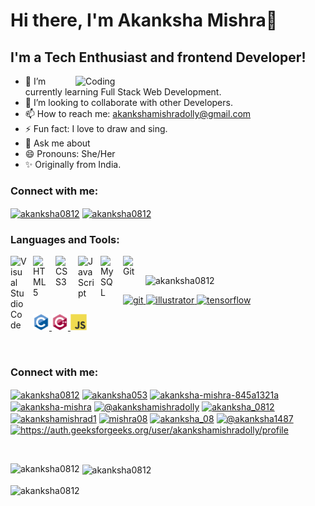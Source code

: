# Hi there, I'm Akanksha Mishra👋
## I'm a Tech Enthusiast and frontend Developer!

<img align="right" alt="Coding" width="400" src="https://cdn.dribbble.com/users/1162077/screenshots/3848914/programmer.gif">

- 🌱 I’m currently learning Full Stack Web Development.
- 👯 I’m looking to collaborate with other Developers.
- 📫 How to reach me: akankshamishradolly@gmail.com
- ⚡ Fun fact: I love to draw and sing.
- 💬 Ask me about 
- 😄 Pronouns: She/Her
- ✨ Originally from India.

<h3 align="left">Connect with me:</h3>
<p align="left">
<a href="https://twitter.com/Akanksha053" target="blank"><img align="center" src="https://cdn.jsdelivr.net/npm/simple-icons@3.0.1/icons/twitter.svg" alt="akanksha0812" height="30" width="40" /></a>
<a href="https://www.linkedin.com/in/akanksha-mishra-845a1321a/" target="blank"><img align="center" src="https://cdn.jsdelivr.net/npm/simple-icons@3.0.1/icons/linkedin.svg" alt="akanksha0812" height="30" width="40" /></a>
</p>

### Languages and Tools:

<img align="left" alt="Visual Studio Code" width="26px" src="https://cdn.jsdelivr.net/gh/devicons/devicon/icons/vscode/vscode-original.svg" style="padding-right:10px;"/>
<img align="left" alt="HTML5" width="26px" src="https://cdn.jsdelivr.net/gh/devicons/devicon/icons/html5/html5-original.svg" style="padding-right:10px;" />
<img align="left" alt="CSS3" width="26px" src="https://cdn.jsdelivr.net/gh/devicons/devicon/icons/css3/css3-original.svg" style="padding-right:10px;" />
<img align="left" alt="JavaScript" width="26px" src="https://cdn.jsdelivr.net/gh/devicons/devicon/icons/javascript/javascript-original.svg" style="padding-right:10px;"/>
<img align="left" alt="MySQL" width="26px" src="https://cdn.jsdelivr.net/gh/devicons/devicon/icons/mysql/mysql-original.svg" style="padding-right:10px;" />
<img align="left" alt="Git" width="26px" src="https://cdn.jsdelivr.net/gh/devicons/devicon/icons/git/git-original.svg" style="padding-right:10px;" />
<br />
<p align="left"> <img src="https://komarev.com/ghpvc/?username=akanksha0812&label=Profile%20views&color=0e75b6&style=flat" alt="akanksha0812" /> </p>
<p align="left"> <a href="https://git-scm.com/" target="_blank" rel="noreferrer"> <img src="https://www.vectorlogo.zone/logos/git-scm/git-scm-icon.svg" alt="git" width="26px"/> </a> <a href="https://www.adobe.com/in/products/illustrator.html" target="_blank" rel="noreferrer"> <img src="https://www.vectorlogo.zone/logos/adobe_illustrator/adobe_illustrator-icon.svg" alt="illustrator" width="26px"/> </a> <a href="https://www.tensorflow.org" target="_blank" rel="noreferrer"> <img src="https://www.vectorlogo.zone/logos/tensorflow/tensorflow-icon.svg" alt="tensorflow" width="26px"/> </a> </p>
<p align="left"> <a href="https://www.cprogramming.com/" target="_blank" rel="noreferrer"> <img src="https://raw.githubusercontent.com/devicons/devicon/master/icons/c/c-original.svg" alt="c" width="26px"/> </a> <a href="https://www.w3schools.com/cpp/" target="_blank" rel="noreferrer"> <img src="https://raw.githubusercontent.com/devicons/devicon/master/icons/cplusplus/cplusplus-original.svg" alt="cplusplus" width="26px"/> </a> <a href="https://developer.mozilla.org/en-US/docs/Web/JavaScript" target="_blank" rel="noreferrer"> <img src="https://raw.githubusercontent.com/devicons/devicon/master/icons/javascript/javascript-original.svg" alt="javascript" width="26px"/> </a> </p>

<br>
<h3 align="left">Connect with me:</h3>
<p align="left">
<a href="https://dev.to/akanksha0812" target="blank"><img align="center" src="https://raw.githubusercontent.com/rahuldkjain/github-profile-readme-generator/master/src/images/icons/Social/devto.svg" alt="akanksha0812" height="30" width="40" /></a>
<a href="https://twitter.com/akanksha053" target="blank"><img align="center" src="https://raw.githubusercontent.com/rahuldkjain/github-profile-readme-generator/master/src/images/icons/Social/twitter.svg" alt="akanksha053" height="30" width="40" /></a>
<a href="https://linkedin.com/in/akanksha-mishra-845a1321a" target="blank"><img align="center" src="https://raw.githubusercontent.com/rahuldkjain/github-profile-readme-generator/master/src/images/icons/Social/linked-in-alt.svg" alt="akanksha-mishra-845a1321a" height="30" width="40" /></a>
<a href="https://stackoverflow.com/users/akanksha-mishra" target="blank"><img align="center" src="https://raw.githubusercontent.com/rahuldkjain/github-profile-readme-generator/master/src/images/icons/Social/stack-overflow.svg" alt="akanksha-mishra" height="30" width="40" /></a>
<a href="https://medium.com/@akankshamishradolly" target="blank"><img align="center" src="https://raw.githubusercontent.com/rahuldkjain/github-profile-readme-generator/master/src/images/icons/Social/medium.svg" alt="@akankshamishradolly" height="30" width="40" /></a>
<a href="https://www.codechef.com/users/akanksha_0812" target="blank"><img align="center" src="https://cdn.jsdelivr.net/npm/simple-icons@3.1.0/icons/codechef.svg" alt="akanksha_0812" height="30" width="40" /></a>
<a href="https://www.hackerrank.com/akankshamishrad1" target="blank"><img align="center" src="https://raw.githubusercontent.com/rahuldkjain/github-profile-readme-generator/master/src/images/icons/Social/hackerrank.svg" alt="akankshamishrad1" height="30" width="40" /></a>
<a href="https://codeforces.com/profile/mishra08" target="blank"><img align="center" src="https://raw.githubusercontent.com/rahuldkjain/github-profile-readme-generator/master/src/images/icons/Social/codeforces.svg" alt="mishra08" height="30" width="40" /></a>
<a href="https://www.leetcode.com/akanksha_08" target="blank"><img align="center" src="https://raw.githubusercontent.com/rahuldkjain/github-profile-readme-generator/master/src/images/icons/Social/leet-code.svg" alt="akanksha_08" height="30" width="40" /></a>
<a href="https://www.hackerearth.com/@akanksha1487" target="blank"><img align="center" src="https://raw.githubusercontent.com/rahuldkjain/github-profile-readme-generator/master/src/images/icons/Social/hackerearth.svg" alt="@akanksha1487" height="30" width="40" /></a>
<a href="https://auth.geeksforgeeks.org/user/https://auth.geeksforgeeks.org/user/akankshamishradolly/profile" target="blank"><img align="center" src="https://raw.githubusercontent.com/rahuldkjain/github-profile-readme-generator/master/src/images/icons/Social/geeks-for-geeks.svg" alt="https://auth.geeksforgeeks.org/user/akankshamishradolly/profile" height="30" width="40" /></a>
</p>
</br>

<p><img align="left" src="https://github-readme-stats.vercel.app/api/top-langs?username=akanksha0812&show_icons=true&locale=en&layout=compact" alt="akanksha0812" /></p>

<p>&nbsp;<img align="center" src="https://github-readme-stats.vercel.app/api?username=akanksha0812&show_icons=true&locale=en" alt="akanksha0812" /></p>

<p><img align="center" src="https://github-readme-streak-stats.herokuapp.com/?user=akanksha0812&" alt="akanksha0812" /></p>

